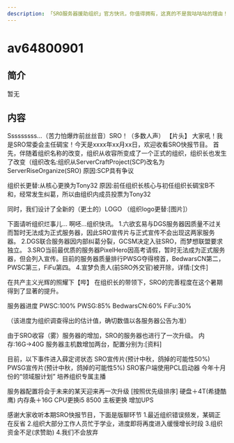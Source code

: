 ```yaml
---
description: 「SRO服务器援助组织」官方快讯，你值得拥有，这真的不是我咕咕咕的理由！
---
```


# av64800901

## 简介

暂无

## 内容

Sssssssss...（苦力怕爆炸前丝丝音）SRO！（多数人声） 【片头】 大家吼！我是SRO常委会主任碉宝！今天是xxxx年xx月xx日，欢迎收看SRO快报节目。 首先，伴随着组织名称的改变，组织从收容所变成了一个正式的组织，组织长也发生了改变（组织改名:组织从ServerCraftProject\(SCP\)改名为ServerRiseOrganize\(SRO\) 原因:SCP具有争议

组织长更替:从核心更换为Tony32 原因:前任组织长核心与初任组织长碉宝B不和，经常发生纠葛，所以由组织内成员投票为Tony32

同时，我们设计了全新的（更土的）LOGO （组织logo更替:\[图片\]）

下面请听组织烂事儿... 啊呸...组织快讯。 1.六欲玄易与DGS服务器因质量不过关而暂时无法成为正式服务器，因此SRO宣传片与正式宣传不会出现这两家服务器。 2.DGS联合服务器因内部纠葛分裂，GCSM决定入驻SRO，而梦想联盟要求独立。 3.SRO当前最优质的服务器PixelHero因高考请假，暂时无法成为正式服务器，但会列入宣传。目前的服务器质量排行PWSG夺得榜首，BedwarsCN第二，PWSC第三，FiFu第四。 4.宣梦负责人\(前SRO外交官\)被开除，详情:\[文件\]

在共产主义光辉的照耀下【哔】 在组织长的带领下，SRO的完善程度在这个暑期得到了显著的提升。

服务器进度 PWSC:100% PWSG:85% BedwarsCN:60% FiFu:30%

（该进度为组织调查得出的估计值，确切数值以各服务器公告为准）

由于SRO收容（雾）服务器的增加，SRO的服务器也进行了一次升级。 内存:16G→40G 服务器主机数增加两台，配置分别为:\[资料\]

目前，以下事件进入薛定谔状态 SRO宣传片\(预计中秋，鸽掉的可能性50%\) PWSG宣传片\(预计中秋，鸽掉的可能性5%\) SRO客户端使用PCL启动器 今年十月份的“领域服计划” 培养组织专属主播

服务器配置将会于未来的某天迎来再一次升级 \[按照优先级排序\] 硬盘＋4T\(希捷酷鹰\) 内存条＋16G CPU更换i5 8500 主板更换 增加UPS

感谢大家收听本期SRO快报节目，下面是版聊环节 1.最近组织错误频发，某碉正在反省 2.组织大部分工作人员忙于学业，进度即将再度进入缓慢增长时段 3.组织资金不足\(求赞助\) 4.我们不会放弃

